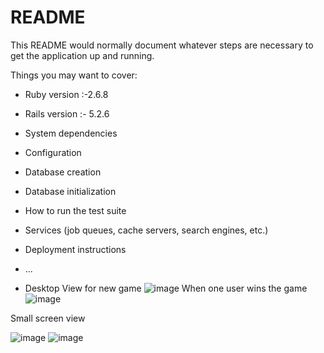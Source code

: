 # README

This README would normally document whatever steps are necessary to get the
application up and running.

Things you may want to cover:

* Ruby version :-2.6.8
* Rails version :- 5.2.6

* System dependencies

* Configuration

* Database creation

* Database initialization

* How to run the test suite

* Services (job queues, cache servers, search engines, etc.)

* Deployment instructions

* ...
* Desktop View for new game
![image](https://user-images.githubusercontent.com/50536949/140973167-69a125a8-08e2-4704-88a7-165de7d1ef4e.png)
When one user wins the game
![image](https://user-images.githubusercontent.com/50536949/140973398-5f72bdef-56e7-448a-9ce6-d11f5e2cf279.png)

Small screen view

![image](https://user-images.githubusercontent.com/50536949/140974007-2c5861a8-9648-48cc-b1f4-bac1daa6ff59.png)
![image](https://user-images.githubusercontent.com/50536949/140974034-2fbf1ee7-68d2-4ea3-93aa-74380608d740.png)
